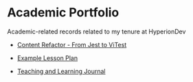 # Academic Portfolio
Academic-related records related to my tenure at HyperionDev

* [Content Refactor - From Jest to ViTest](https://github.com/HenriBranken/AcademicPortfolio/blob/main/06-010-1_React%20%E2%80%93%20Testing%20a%20React%20App.pdf)

* [Example Lesson Plan](https://github.com/HenriBranken/AcademicPortfolio/blob/main/Example_Lesson_Plan.pdf)

* [Teaching and Learning Journal](https://github.com/HenriBranken/AcademicPortfolio/blob/main/Henri%20Branken%20-%20Teaching%20and%20Learning%20Journal.pdf)
